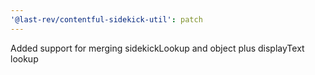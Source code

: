 ```yaml
---
'@last-rev/contentful-sidekick-util': patch
---
```


Added support for merging sidekickLookup and object plus displayText lookup
